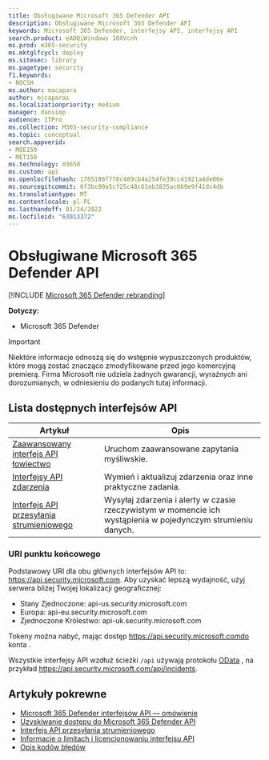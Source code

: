 ```yaml
---
title: Obsługiwane Microsoft 365 Defender API
description: Obsługiwane Microsoft 365 Defender API
keywords: Microsoft 365 Defender, interfejsy API, interfejsy API
search.product: eADQiWindows 10XVcnh
ms.prod: m365-security
ms.mktglfcycl: deploy
ms.sitesec: library
ms.pagetype: security
f1.keywords:
- NOCSH
ms.author: macapara
author: mjcaparas
ms.localizationpriority: medium
manager: dansimp
audience: ITPro
ms.collection: M365-security-compliance
ms.topic: conceptual
search.appverid:
- MOE150
- MET150
ms.technology: m365d
ms.custom: api
ms.openlocfilehash: 1785186f778c489cb4a254fe39cc41921a4de86e
ms.sourcegitcommit: 6f3bc00a5cf25c48c61eb3835ac069e9f41dc4db
ms.translationtype: MT
ms.contentlocale: pl-PL
ms.lasthandoff: 01/24/2022
ms.locfileid: "63013372"
---
```

# <a name="supported-microsoft-365-defender-apis"></a>Obsługiwane Microsoft 365 Defender API 

[!INCLUDE [Microsoft 365 Defender rebranding](../includes/microsoft-defender.md)]

**Dotyczy:**
- Microsoft 365 Defender

> [!IMPORTANT]
> Niektóre informacje odnoszą się do wstępnie wypuszczonych produktów, które mogą zostać znacząco zmodyfikowane przed jego komercyjną premierą. Firma Microsoft nie udziela żadnych gwarancji, wyraźnych ani dorozumianych, w odniesieniu do podanych tutaj informacji.

## <a name="list-of-available-apis"></a>Lista dostępnych interfejsów API

Artykuł | Opis
-|-
[Zaawansowany interfejs API łowiectwo](api-advanced-hunting.md) | Uruchom zaawansowane zapytania myśliwskie.
[Interfejsy API zdarzenia](api-incident.md) | Wymień i aktualizuj zdarzenia oraz inne praktyczne zadania.
[Interfejs API przesyłania strumieniowego](streaming-api.md) | Wysyłaj zdarzenia i alerty w czasie rzeczywistym w momencie ich wystąpienia w pojedynczym strumieniu danych.

### <a name="endpoint-uris"></a>URI punktu końcowego

Podstawowy URI dla obu głównych interfejsów API to: https://api.security.microsoft.com. Aby uzyskać lepszą wydajność, użyj serwera bliżej Twojej lokalizacji geograficznej:

- Stany Zjednoczone: api-us.security.microsoft.com
- Europa: api-eu.security.microsoft.com
- Zjednoczone Królestwo: api-uk.security.microsoft.com

Tokeny można nabyć, mając dostęp https://api.security.microsoft.comdo konta .

Wszystkie interfejsy API wzdłuż ścieżki `/api` używają protokołu [OData](/odata/overview) , na przykład https://api.security.microsoft.com/api/incidents.

## <a name="related-articles"></a>Artykuły pokrewne

- [Microsoft 365 Defender interfejsów API — omówienie](api-overview.md)
- [Uzyskiwanie dostępu do Microsoft 365 Defender API](api-access.md)
- [Interfejs API przesyłania strumieniowego](../defender-endpoint/raw-data-export.md)
- [Informacje o limitach i licencjonowaniu interfejsu API](api-terms.md)
- [Opis kodów błędów](api-error-codes.md)

